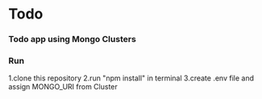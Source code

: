 # Todo
### Todo app using Mongo Clusters
### Run 
1.clone this repository
2.run "npm install" in terminal
3.create .env file and assign MONGO_URI from Cluster
